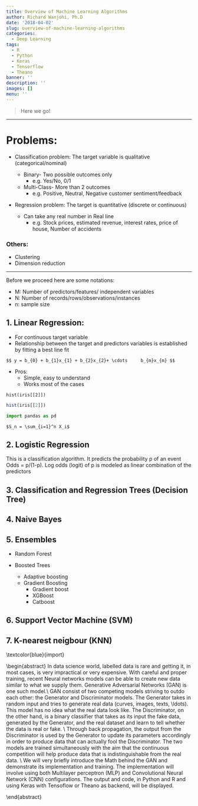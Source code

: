 ```yaml
---
title: Overview of Machine Learning Algorithms
author: Richard Wanjohi, Ph.D
date: '2018-04-02'
slug: overview-of-machine-learning-algorithms
categories:
  - Deep Learning
tags:
  - R
  - Python
  - Keras
  - Tensorflow
  - Theano
banner: ''
description: ''
images: []
menu: ''
---
```


<!--more-->


> Here we go!

***
# Problems:
* Classification problem: The target variable is qualitative (categorical/nominal)
   + Binary- Two possible outcomes only
      + e.g. Yes/No, 0/1
   + Multi-Class- More than 2 outcomes
      + e.g. Positive, Neutral, Negative  customer sentiment/feedback

* Regression problem: The target is quantitative (discrete or continuous) 
   + Can take any real number in Real line
      + e.g. Stock prices, estimated revenue, interest rates, price of house, Number of accidents 

   
### Others:
* Clustering
* Dimension reduction

***

Before we proceed here are some notations:

* M: Number of predictors/features/ independent variables
* N: Number of records/rows/observations/instances
* n: sample size 


## 1. Linear Regression:

* For continuous target variable
* Relationship between the  target and predictors variables is established by fitting a best line fit

```$$ y = b_{0} + b_{1}x_{1} + b_{2}x_{2}+ \cdots     b_{m}x_{m} $$```


* Pros:
    + Simple, easy to understand
    + Works most of the cases



```{r echo= False}
hist(iris[[2]])
```

```r
hist(iris[[2]])


```

```python
import pandas as pd

```

`$S_n = \sum_{i=1}^n X_i$`


## 2. Logistic Regression
This is a classification algorithm. It predicts the probability p of an event 
Odds = p/(1-p).  Log odds (logit) of p is modeled as linear combination of the predictors




## 3. Classification and Regression Trees (Decision Tree)



## 4. Naive Bayes




## 5. Ensembles

* Random Forest

* Boosted Trees
  + Adaptive boosting
  + Gradient Boosting
    * Gradient boost
    * XGBoost
    * Catboost
    
## 6. Support Vector Machine (SVM)



## 7. K-nearest neigbour (KNN)


\textcolor{blue}{import} 

\begin{abstract}
In data science world, labelled data is rare and getting it, in most cases, is very impractical or very expensive. 
With careful and  proper training, recent Neural networks models can be able to create new data similar to what we supply them. Generative Adversarial Networks (GAN) is one such model.\\
 GAN consist of two competing  models striving to outdo each other: the Generator and Discriminator models. The Generator takes in random input and tries to generate real data (curves, images, texts, \ldots). This model has no idea what the real data look like. The Discriminator, on the other hand, is a binary classifier that takes as its input the fake data, generated by the Generator, and the real dataset and learn to tell whether the data is real or fake. \\ Through back propagation, the output from the Discriminator is used by the Generator to update its parameters accordingly in order to produce data that can actually fool the Discriminator. The two models are trained simultaneously with  the aim that the continuous  competition will help produce data that is indistinguishable from the real data. \\ 
 We will very briefly introduce the Math behind the GAN and demonstrate its implementation and training. The implementation will involve using both Multilayer perceptron (MLP) and Convolutional Neural Network (CNN) configurations.  The output and code, in Python and R and using Keras with Tensoflow or Theano as backend, will be displayed. 
 
\end{abstract}

